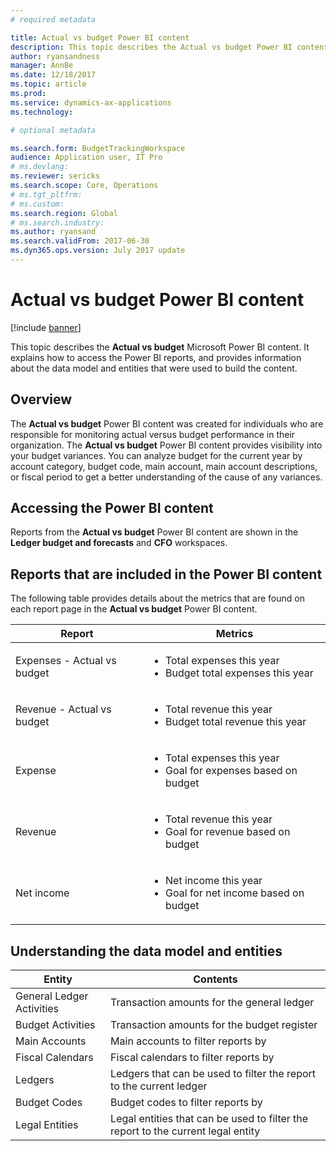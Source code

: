 ```yaml
---
# required metadata

title: Actual vs budget Power BI content
description: This topic describes the Actual vs budget Power BI content. It explains how to access the reports that are included in the content, and provides information about the data model and entities that were used to build the content. 
author: ryansandness
manager: AnnBe
ms.date: 12/18/2017
ms.topic: article
ms.prod: 
ms.service: dynamics-ax-applications
ms.technology: 

# optional metadata

ms.search.form: BudgetTrackingWorkspace 
audience: Application user, IT Pro
# ms.devlang: 
ms.reviewer: sericks
ms.search.scope: Core, Operations
# ms.tgt_pltfrm: 
# ms.custom: 
ms.search.region: Global
# ms.search.industry: 
ms.author: ryansand
ms.search.validFrom: 2017-06-30 
ms.dyn365.ops.version: July 2017 update 
---
```


# Actual vs budget Power BI content

[!include [banner](../includes/banner.md)]

This topic describes the **Actual vs budget** Microsoft Power BI content. It explains how to access the Power BI reports, and provides information about the data model and entities that were used to build the content. 

## Overview

The **Actual vs budget** Power BI content was created for individuals who are responsible for monitoring actual versus budget performance in their organization. The **Actual vs budget** Power BI content provides visibility into your budget variances. You can analyze budget for the current year by account category, budget code, main account, main account descriptions, or fiscal period to get a better understanding of the cause of any variances. 

## Accessing the Power BI content
Reports from the **Actual vs budget** Power BI content are shown in the **Ledger budget and forecasts** and **CFO** workspaces.

## Reports that are included in the Power BI content
The following table provides details about the metrics that are found on each report page in the **Actual vs budget** Power BI content.


|           Report            |                                       Metrics                                        |
|-----------------------------|--------------------------------------------------------------------------------------|
| Expenses - Actual vs budget |  <ul><li>Total expenses this year</li><li>Budget total expenses this year</li></ul>  |
| Revenue - Actual vs budget  |   <ul><li>Total revenue this year</li><li>Budget total revenue this year</li><ul>    |
|           Expense           | <ul><li>Total expenses this year</li><li>Goal for expenses based on budget </li><ul> |
|           Revenue           |  <ul><li>Total revenue this year</li><li>Goal for revenue based on budget </li><ul>  |
|         Net income          |  <ul><li>Net income this year</li><li>Goal for net income based on budget </li><ul>  |

## Understanding the data model and entities

|          Entity           |                                     Contents                                     |
|---------------------------|----------------------------------------------------------------------------------|
| General Ledger Activities |                    Transaction amounts for the general ledger                    |
|     Budget Activities     |                   Transaction amounts for the budget register                    |
|       Main Accounts       |                        Main accounts to filter reports by                        |
|     Fiscal Calendars      |                      Fiscal calendars to filter reports by                       |
|          Ledgers          |       Ledgers that can be used to filter the report to the current ledger        |
|       Budget Codes        |                        Budget codes to filter reports by                         |
|      Legal Entities       | Legal entities that can be used to filter the report to the current legal entity |

